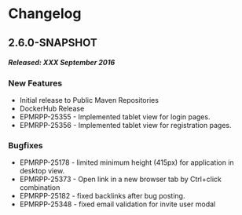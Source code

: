# Changelog

## 2.6.0-SNAPSHOT
##### Released: XXX September 2016

### New Features

* Initial release to Public Maven Repositories
* DockerHub Release 
* EPMRPP-25355 - Implemented tablet view for login pages.
* EPMRPP-25356 - Implemented tablet view for registration pages.

### Bugfixes

* EPMRPP-25178 - limited minimum height (415px) for application in desktop view.
* EPMRPP-25373 - Open link in a new browser tab by Ctrl+click combination
* EPMRPP-25182 - fixed backlinks after bug posting.
* EPMRPP-25348 - fixed email validation for invite user modal
